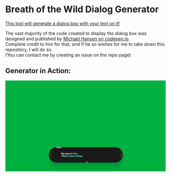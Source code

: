 # Breath of the Wild Dialog Generator

[This tool will generate a dialog box with your text on it!](https://mcmi460.github.io/BotW-Dialog-Generator)

The vast majority of the code created to display the dialog box was designed and published by [Michael Hansen on codepen.io](https://codepen.io/mHansen).  
Complete credit to him for that, and if he so wishes for me to take down this repository, I will do so.  
(You can contact me by creating an issue on the repo page)

## Generator in Action:

![display](/images/screenshot.png)
